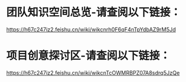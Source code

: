# 团队知识空间总览-请查阅以下链接：

https://h67c247iz2.feishu.cn/wiki/wikcnrh0F6qF4nTpYdbAZ9rM5Jd

# 项目创意探讨区-请查阅以下链接：

https://h67c247iz2.feishu.cn/wiki/wikcnTcOWMRBPZ07A8sdrq5JzQe
